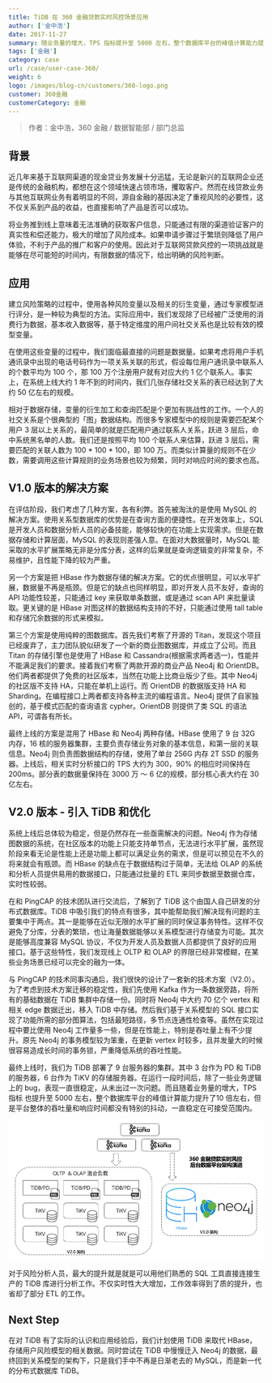 ```yaml
---
title: TiDB 在 360 金融贷款实时风控场景应用
author: ['金中浩']
date: 2017-11-27
summary: 随业务量的增大，TPS 指标提升至 5000 左右，整个数据库平台的峰值计算能力提升了 10 倍左右，但平台整体吞吐量和响应时间都没有特别的抖动，一直稳定在可接受范围内。
tags: ['金融']
category: case
url: /case/user-case-360/
weight: 6
logo: /images/blog-cn/customers/360-logo.png
customer: 360金融
customerCategory: 金融
---
```



> 作者：金中浩，360 金融 / 数据智能部 / 部门总监

## 背景

近几年来基于互联网渠道的现金贷业务发展十分迅猛，无论是新兴的互联网企业还是传统的金融机构，都想在这个领域快速占领市场，攫取客户。然而在线贷款业务与其他互联网业务有着明显的不同，源自金融的基因决定了重视风险的必要性，这不仅关系到产品的收益，也直接影响了产品是否可以成功。

将业务推到线上意味着无法准确的获取客户信息，只能通过有限的渠道验证客户的真实性和偿还能力，极大的增加了风险成本。如果申请步骤过于繁琐则降低了用户体验，不利于产品的推广和客户的使用。因此对于互联网贷款风控的一项挑战就是能够在尽可能短的时间内，有限数据的情况下，给出明确的风险判断。

## 应用

建立风险策略的过程中，使用各种风险变量以及相关的衍生变量，通过专家模型进行评分，是一种较为典型的方法。实际应用中，我们发现除了已经被广泛使用的消费行为数据，基本收入数据等，基于特定维度的用户间社交关系也是比较有效的模型变量。

在使用这些变量的过程中，我们面临最直接的问题是数据量。如果考虑将用户手机通讯录中出现的电话号码作为一项关系关联的形式，假设每位用户通讯录中联系人的个数平均为 100 个，那 100 万个注册用户就有对应大约 1 亿个联系人。事实上，在系统上线大约 1 年不到的时间内，我们几张存储社交关系的表已经达到了大约 50 亿左右的规模。

相对于数据存储，变量的衍生加工和查询匹配是个更加有挑战性的工作。一个人的社交关系是个很典型的「图」数据结构。而很多专家模型中的规则是需要匹配某个用户 3 层以上关系的，最简单的就是匹配用户通过联系人关系，跃进 3 层后，命中系统黑名单的人数。我们还是按照平均 100 个联系人来估算，跃进 3 层后，需要匹配的关联人数为 100 * 100 * 100，即 100 万。而类似计算量的规则不在少数，需要调用这些计算规则的业务场景也较为频繁，同时对响应时间的要求也高。

## V1.0 版本的解决方案

在评估阶段，我们考虑了几种方案，各有利弊。首先被淘汰的是使用 MySQL 的解决方案。使用关系型数据库的优势是在查询方面的便捷性。在开发效率上，SQL 是开发人员和数据分析人员的必备技能，能够较快的在功能上实现需求。但是在数据存储和计算层面，MySQL 的表现则差强人意。在面对大数据量时，MySQL 能采取的水平扩展策略无非是分库分表，这样的后果就是查询逻辑变的非常复杂，不易维护，且性能下降的较为严重。

另一个方案是把 HBase 作为数据存储的解决方案。它的优点很明显，可以水平扩展，数据量不再是瓶颈。但是它的缺点也同样明显，即对开发人员不友好，查询的 API 功能性较差，只能通过 key 来获取单条数据，或是通过 scan API 来批量读取。更关键的是 HBase 对图这样的数据结构支持的不好，只能通过使用 tall table 和存储冗余数据的形式来模拟。

第三个方案是使用纯粹的图数据库。首先我们考察了开源的 Titan，发现这个项目已经废弃了，主力团队貌似研发了一个新的商业图数据库，并成立了公司。而且 Titan 的存储引擎也是使用了 HBase 和 Cassandra(根据需求两者选一)，性能并不能满足我们的要求。接着我们考察了两款开源的商业产品 Neo4j 和 OrientDB。他们两者都提供了免费的社区版本，当然在功能上比商业版少了些。其中 Neo4j 的社区版不支持 HA，只能在单机上运行。而 OrientDB 的数据版支持 HA 和 Sharding。在编程接口上两者都支持各种主流的编程语言。Neo4j 提供了自家独创的，基于模式匹配的查询语言 cypher。OrientDB 则提供了类 SQL 的语法 API，可谓各有所长。

最终上线的方案是混用了 HBase 和 Neo4j 两种存储。HBase 使用了 9 台 32G 内存，16 核的服务器集群，主要负责存储业务对象的基本信息，和第一层的关联信息。Neo4j 则负责图数据结构的存储，使用了单台 256G 内存 2T SSD 的服务器。上线后，相关实时分析接口的 TPS 大约为 300，90% 的相应时间保持在 200ms。部分表的数据量保持在 3000 万 ～ 6 亿的规模，部分核心表大约在 30 亿左右。

## V2.0 版本 - 引入 TiDB 和优化

系统上线后总体较为稳定，但是仍然存在一些亟需解决的问题。Neo4j 作为存储图数据的系统，在社区版本的功能上只能支持单节点，无法进行水平扩展，虽然现阶段来看无论是性能上还是功能上都可以满足业务的需求，但是可以预见在不久的将来就会有瓶颈。而 HBase 的缺点在于数据结构过于简单，无法给 OLAP 的系统和分析人员提供易用的数据接口，只能通过批量的 ETL 来同步数据至数据仓库，实时性较弱。

在和 PingCAP 的技术团队进行交流后，了解到了 TiDB 这个由国人自己研发的分布式数据库。TiDB 中吸引我们的特点有很多，其中能帮助我们解决现有问题的主要集中于两点。其一是能够在近似无限的水平扩展的同时保证事务特性。这样不仅避免了分库，分表的繁琐，也让海量数据能够以关系模型进行存储变为可能。其次是能够高度兼容 MySQL 协议，不仅为开发人员及数据人员都提供了良好的应用接口。基于这些特性，我们发现线上 OLTP 和 OLAP 的界限已经非常模糊，在某些业务场景已经可以完全的融为一体。

与 PingCAP 的技术同事沟通后，我们很快的设计了一套新的技术方案（V2.0）。为了考虑到技术方案迁移的稳定性，我们先使用 Kafka 作为一条数据旁路，将所有的基础数据在 TiDB 集群中存储一份。同时将 Neo4j 中大约 70 亿个 vertex 和相关 edge 数据迁出，移入 TiDB 中存储。然后我们基于关系模型的 SQL 接口实现了功能所需的部分图算法，包括最短路径，多节点连通性检查等。虽然在实现过程中要比使用 Neo4j 工作量多一些，但是在性能上，特别是吞吐量上有不少提升。原先 Neo4j 的事务模型较为笨重，在更新 vertex 时较多，且并发量大的时候很容易造成长时间的事务锁，严重降低系统的吞吐性能。

最终上线时，我们为 TiDB 部署了 9 台服务器的集群。其中 3 台作为 PD 和 TiDB 的服务器，6 台作为 TiKV 的存储服务器。在运行一段时间后，除了一些业务逻辑上的 bug，表现一直很稳定，从未出过一次问题。而且随着业务量的增大，TPS 指标 也提升至 5000 左右，整个数据库平台的峰值计算能力提升了10 倍左右，但是平台整体的吞吐量和响应时间都没有特别的抖动，一直稳定在可接受范围内。

![](media/user-case-360/1.png)

对于风险分析人员，最大的提升就是就是可以用他们熟悉的 SQL 工具直接连接生产的 TiDB 库进行分析工作。不仅实时性大大增加，工作效率得到了质的提升，也省却了部分 ETL 的工作。

## Next Step

在对 TiDB 有了实际的认识和应用经验后，我们计划使用 TiDB 来取代 HBase，存储用户风险模型的相关数据。同时尝试在 TiDB 中慢慢迁入 Neo4j 的数据，最终回到关系模型的架构下，只是我们手中不再是日渐老去的 MySQL，而是新一代的分布式数据库 TiDB。




